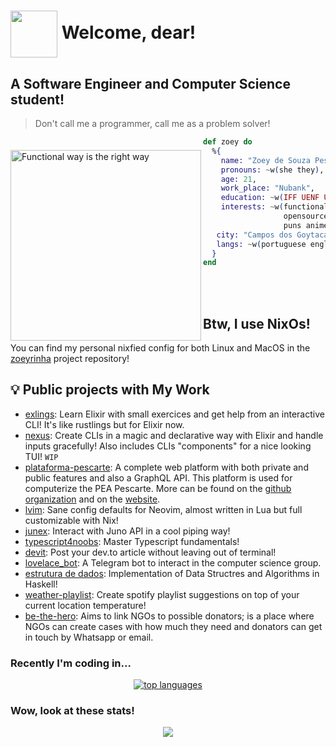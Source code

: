 # <img align="center" src="./assets/eevee.png" height="75px" /> Welcome, dear!

## A Software Engineer and Computer Science student!

> Don't call me a programmer, call me as a problem solver!

<img src="https://github.com/zoedsoupe/zoedsoupe/blob/master/assets/functional.jpg"
     alt="Functional way is the right way"
     style="margin-top:20px;"
     height="305px"
     align="left" />

```elixir
def zoey do
  %{
    name: "Zoey de Souza Pessanha",
    pronouns: ~w(she they),
    age: 21,
    work_place: "Nubank",
    education: ~w(IFF UENF Unisul),
    interests: ~w(functionalprogramming emacs
                  opensource math numetal
                  puns animes teach),
   city: "Campos dos Goytacazes, RJ, BR",
   langs: ~w(portuguese english)    
  }
end
```

<br/> <br/>

<h2>Btw, I use NixOs!</h2>

You can find my personal nixfied config for both Linux and MacOS in the [zoeyrinha](https://github.com/zoedsoupe/zoeyrinha) project repository!

## 💡 Public projects with My Work

- [exlings](https://github.com/zoedsoupe/exlings): Learn Elixir with small exercices and get help from an interactive CLI! It's like rustlings but for Elixir now.
- [nexus](https://github.com/zoedsoupe/nexus): Create CLIs in a magic and declarative way with Elixir and handle inputs gracefully! Also includes CLIs "components" for a nice looking TUI! `WIP`
- [plataforma-pescarte](https://github.com/peapescarte/plataforma-pescarte): A complete web platform with both private and public features and also a GraphQL API. This platform is used for computerize the PEA Pescarte. More can be found on the [github organization](https://github.com/peapescarte) and on the [website](https://pescarte.uenf.br).
- [lvim](https://github.com/zoedsoupe/lvim): Sane config defaults for Neovim, almost written in Lua but full customizable with Nix!
- [junex](https://github.com/boostingtech/junex): Interact with Juno API in a cool piping way!
- [typescript4noobs](https://github.com/Carolis/typescript4noobs): Master Typescript fundamentals!
- [devit](https://github.com/zoedsoupe/devit): Post your dev.to article without leaving out of terminal!
- [lovelace_bot](https://github.com/cciuenf/lovelace_bot): A Telegram bot to interact in the computer science group.
- [estrutura de dados](https://github.com/zoedsoupe/estrutura_de_dados): Implementation of Data Structres and Algorithms in Haskell!
- [weather-playlist](https://github.com/zoedsoupe/weather-playlist): Create spotify playlist suggestions on top of your current location temperature!
- [be-the-hero](https://github.com/zoedsoupe/be-the-hero): Aims to link NGOs to possible donators; is a place where NGOs can create cases with how much they need and donators can get in touch by Whatsapp or email.


### Recently I'm coding in...

<p align="center">
  <a href="https://github.com/anuraghazra/github-readme-stats">
    <img src="https://github-readme-stats.vercel.app/api/top-langs/?username=zoedsoupe&&show_icons=true&hide_title=true&theme=radical&layout=compact&hide_border=true&border_radius=30&langs_count=15&exclude_repo=Analyseroom&hide=c%2B%2B,dart,html,css,javascript," alt="top languages"/>
  </a>
</p>

### Wow, look at these stats!

<p align="center">
  <a href="https://github.com/anuraghazra/github-readme-stats">
    <img src="https://github-readme-stats.vercel.app/api?username=zoedsoupe&&hide_border=true&border_radius=30&hide_title=true&show_icons=true&theme=radical">
  </a>
</p>
